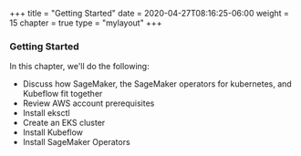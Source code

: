 +++
title = "Getting Started"
date = 2020-04-27T08:16:25-06:00
weight = 15
chapter = true
type = "mylayout"
+++

### Getting Started

In this chapter, we'll do the following:

* Discuss how SageMaker, the SageMaker operators for kubernetes, and Kubeflow fit together
* Review AWS account prerequisites
* Install eksctl
* Create an EKS cluster
* Install Kubeflow
* Install SageMaker Operators
